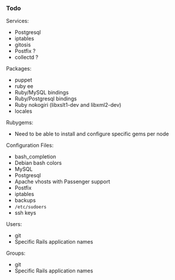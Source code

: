 ### Todo

Services:

* Postgresql
* iptables
* gitosis
* Postfix ?
* collectd ?

Packages:

* puppet
* ruby ee
* Ruby/MySQL bindings
* Ruby/Postgresql bindings
* Ruby nokogiri (libxslt1-dev and libxml2-dev)
* locales

Rubygems:

* Need to be able to install and configure specific gems per node

Configuration Files:

* bash_completion
* Debian bash colors
* MySQL
* Postgresql
* Apache vhosts with Passenger support
* Postfix
* iptables
* backups
* `/etc/sudoers`
* ssh keys

Users:

* git
* Specific Rails application names

Groups:

* git
* Specific Rails application names
